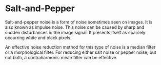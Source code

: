 # Salt-and-Pepper
Salt-and-pepper noise is a form of noise sometimes seen on images. It is also known as impulse noise. This noise can be caused by sharp and sudden disturbances in the image signal. It presents itself as sparsely occurring white and black pixels.

An effective noise reduction method for this type of noise is a median filter or a morphological filter. For reducing either salt noise or pepper noise, but not both, a contraharmonic mean filter can be effective.
